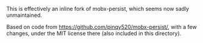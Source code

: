 This is effectively an inline fork of mobx-persist, which seems now sadly unmaintained.

Based on code from https://github.com/pinqy520/mobx-persist/, with a few changes, under the MIT license there (also included in this directory).